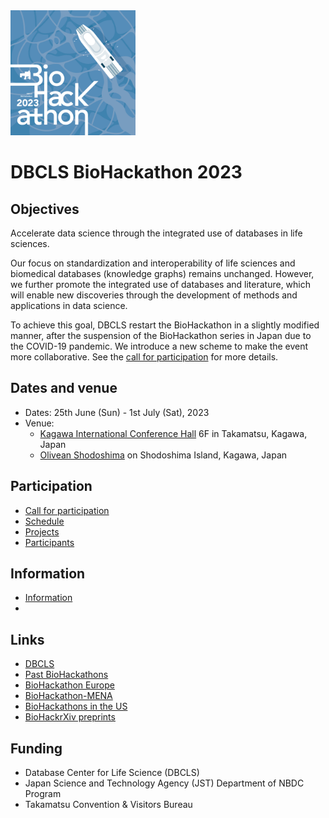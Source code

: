 <img src="./images/bh23-logo.png" width="200">

# DBCLS BioHackathon 2023

## Objectives

Accelerate data science through the integrated use of databases in life sciences.

Our focus on standardization and interoperability of life sciences and biomedical databases (knowledge graphs) remains unchanged. However, we further promote the integrated use of databases and literature, which will enable new discoveries through the development of methods and applications in data science.

To achieve this goal, DBCLS restart the BioHackathon in a slightly modified manner, after the suspension of the BioHackathon series in Japan due to the COVID-19 pandemic. We introduce a new scheme to make the event more collaborative. See the [call for participation](/call) for more details.

## Dates and venue

- Dates: 25th June (Sun) - 1st July (Sat), 2023
- Venue:
  - [Kagawa International Conference Hall](https://www.symboltower.com/en/) 6F in Takamatsu, Kagawa, Japan
  - [Olivean Shodoshima](https://olivean.com/en/) on Shodoshima Island, Kagawa, Japan

## Participation

- [Call for participation](/call)
- [Schedule](https://github.com/dbcls/bh23/wiki/Schedule)
- [Projects](https://github.com/dbcls/bh23/wiki/Projects)
- [Participants](https://github.com/dbcls/bh23/wiki/Participants)

<!--
## History of BioHackathon

A long time ago in a galaxy far, far away..

See [biohackathon.org](http://biohackathon.org/).
-->
## Information

- [Information](https://docs.google.com/presentation/d/1Y-SlegR6_78yBJDxnK6aLDcXoU4VN00eSThxdJldM4A/edit#slide=id.g1e3eb97cce0_0_58)
- 
## Links

- [DBCLS](https://dbcls.rois.ac.jp/)
- [Past BioHackathons](http://biohackathon.org/)
- [BioHackathon Europe](https://biohackathon-europe.org/)
- [BioHackathon-MENA](https://github.com/biohackathon-mena)
- [BioHackathons in the US](https://biohackathons.github.io/)
- [BioHackrXiv preprints](https://biohackrxiv.org/)

## Funding

* Database Center for Life Science (DBCLS)
* Japan Science and Technology Agency (JST) Department of NBDC Program
* Takamatsu Convention & Visitors Bureau

  

